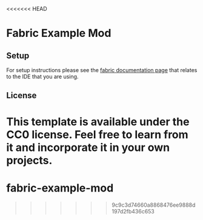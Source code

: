 <<<<<<< HEAD
# Fabric Example Mod

## Setup

For setup instructions please see the [fabric documentation page](https://docs.fabricmc.net/develop/getting-started/setting-up-a-development-environment) that relates to the IDE that you are using.

## License

This template is available under the CC0 license. Feel free to learn from it and incorporate it in your own projects.
=======
# fabric-example-mod
>>>>>>> 9c9c3d74660a8868476ee9888d197d2fb436c653
